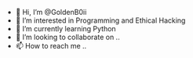 - 👋 Hi, I’m @GoldenB0ii
- 👀 I’m interested in Programming and Ethical Hacking
- 🌱 I’m currently learning Python
- 💞️ I’m looking to collaborate on ..
- 📫 How to reach me ..

<!---
GoldenB0ii/GoldenB0ii is a ✨ special ✨ repository because its `README.md` (this file) appears on your GitHub profile.
You can click the Preview link to take a look at your changes.
--->
